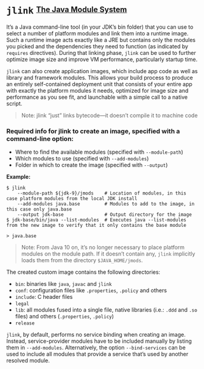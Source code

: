 # `jlink` <sup><sub>[The Java Module System][1]</sub></sup>

It’s a Java command-line tool (in your JDK’s bin folder) that you can use to select a number of platform modules and link them into a runtime image. Such a runtime image acts exactly like a JRE but contains only the modules you picked and the dependencies they need to function (as indicated by `requires` directives). During that linking phase, `jlink` can be used to further optimize image size and improve VM performance, particularly startup time.

`jlink` can also create application images, which include app code as well as library and framework modules. This allows your build process to produce an entirely self-contained deployment unit that consists of your entire app with exactly the platform modules it needs, optimized for image size and performance as you see fit, and launchable with a simple call to a native script.

> Note: jlink “just” links bytecode—it doesn’t compile it to machine code

### Required info for jlink to create an image, specified with a command-line option:

* Where to find the available modules (specified with `--module-path`)
* Which modules to use (specified with `--add-modules`)
* Folder in which to create the image (specified with `--output`)

**Example:**

```shell
$ jlink
    --module-path ${jdk-9}/jmods    # Location of modules, in this case platform modules from the local JDK install  
    --add-modules java.base         # Modules to add to the image, in this case only java.base
    --output jdk-base               # Output directory for the image
$ jdk-base/bin/java --list-modules  # Executes java --list-modules from the new image to verify that it only contains the base module 

> java.base
```

> Note: From Java 10 on, it’s no longer necessary to place platform modules on the module path. If it doesn’t contain any, `jlink` implicitly loads them from the directory `$JAVA_HOME/jmods`.

The created custom image contains the following directories:

* `bin`: binaries like `java`, `javac` and `jlink`
* `conf`: configuration files like `.properties`, `.policy` and others
* `include`: C header files
* `legal`
* `lib`: all modules fused into a single file, native libraries (i.e.: `.ddd` and `.so` files) and others (`.properties`, `.policy`)
* `release`


`jlink`, by default, performs no service binding when creating an image. Instead, service-provider modules have to be included manually by listing them in `--add-modules`. Alternatively, the option `--bind-services` can be used to include all modules that provide a service that’s used by another resolved module.

[1]: https://www.amazon.com/dp/1617294284/ref=cm_sw_em_r_mt_dp_U_WXX8Eb6J2XEDV
